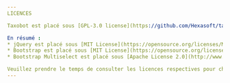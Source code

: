 ```yaml
---
LICENCES

Taxobot est placé sous [GPL-3.0 license](https://github.com/Hexasoft/taxobot/blob/main/LICENSE). Certains fichiers du dossier /web/ sont soumis à d'autres licences : lorsque c'est le cas, la licence est mentionnée en haut du fichier, sauf pour les images. Les licences applicables aux images sont mentionnées dans le dossier image/LICENSE.txt !

En résumé :
* jQuery est placé sous [MIT License](https://opensource.org/licenses/MIT) voir [jQuery License](https://jquery.org/license/)
* Bootstrap est placé sous [MIT License](https://opensource.org/licenses/MIT) ;
* Bootstrap Multiselect est placé sous [Apache License 2.0](http://www.apache.org/licenses/) & [BSD 3-Clause License](https://github.com/davidstutz/bootstrap-multiselect#license)

Veuillez prendre le temps de consulter les licences respectives pour chaque composant afin de vous assurer de la conformité de votre usage de Taxobot avec les termes et conditions applicables.
---
```

